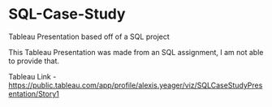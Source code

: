 # SQL-Case-Study
Tableau Presentation based off of a SQL project

This Tableau Presentation was made from an SQL assignment, I am not able to provide that. 

Tableau Link - https://public.tableau.com/app/profile/alexis.yeager/viz/SQLCaseStudyPresentation/Story1
